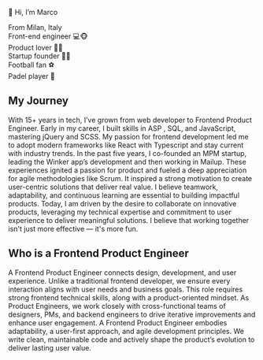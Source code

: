 👋 Hi, I’m Marco

From Milan, Italy <br>
Front-end engineer 💻🐵 <br>
Product lover 📲🧔 <br>
Startup founder 📲🧔 <br>
Football fan ⚽ <br>
Padel player 🎾 <br>


## My Journey
With 15+ years in tech, I’ve grown from web developer to Frontend Product Engineer. Early in my career, I built skills in ASP , SQL, and
JavaScript, mastering jQuery and SCSS. My passion for frontend development led me to adopt modern frameworks like React with
Typescript and stay current with industry trends.
In the past five years, I co-founded an MPM startup, leading the Winker app’s development and then working in Mailup. These
experiences ignited a passion for product and fueled a deep appreciation for agile methodologies like Scrum. It inspired a strong
motivation to create user-centric solutions that deliver real value. I believe teamwork, adaptability, and continuous learning are
essential to building impactful products.
Today, I am driven by the desire to collaborate on innovative products, leveraging my technical expertise and commitment to user
experience to deliver meaningful solutions. I believe that working together isn't just more effective — it's more fun.


## Who is a Frontend Product Engineer
A Frontend Product Engineer connects design, development, and user experience. Unlike a traditional frontend developer, we ensure
every interaction aligns with user needs and business goals.
This role requires strong frontend technical skills, along with a product-oriented mindset. As Product Engineers, we work closely with
cross-functional teams of designers, PMs, and backend engineers to drive iterative improvements and enhance user engagement.
A Frontend Product Engineer embodies adaptability, a user-first approach, and agile development principles. We write clean,
maintainable code and actively shape the product’s evolution to deliver lasting user value.
